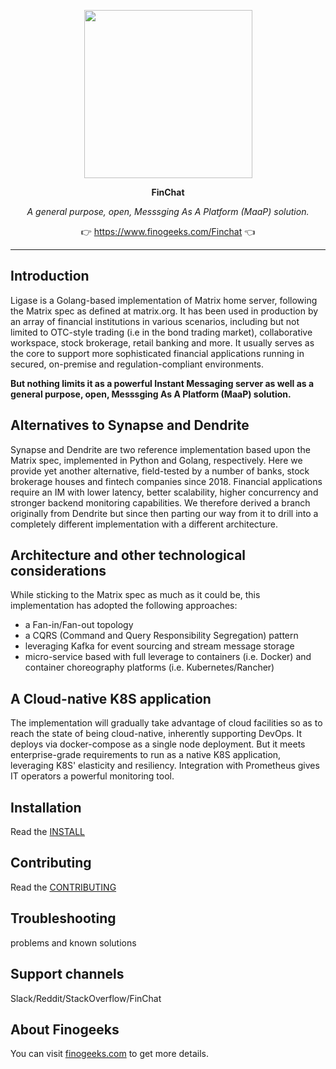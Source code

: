 <p align="center">
    <a href="https://www.finclip.com?from=github">
    <img width="269" src="https://www.finogeeks.com/static/media/logo-footer.3a03d2c3.png">
    </a>
</p>

<p align="center"> 
    <strong>FinChat </strong></br>
<p>
<p align="center"> 
        <i>A general purpose, open, Messsging As A Platform (MaaP) solution.</i>
<p>

<p align="center"> 
	👉 <a href="https://www.finogeeks.com/Finchat?from=github">https://www.finogeeks.com/Finchat</a> 👈
</p>

-----

## Introduction

Ligase is a Golang-based implementation of Matrix home server, following the Matrix spec as defined at matrix.org. It has been used in production by an array of financial institutions in various scenarios, including but not limited to OTC-style trading (i.e in the bond trading market), collaborative workspace, stock brokerage, retail banking and more. It usually serves as the core to support more sophisticated financial applications running in secured, on-premise and regulation-compliant environments. 

**But nothing limits it as a powerful Instant Messaging server as well as a general purpose, open, Messsging As A Platform (MaaP) solution.**

## Alternatives to Synapse and Dendrite

Synapse and Dendrite are two reference implementation based upon the Matrix spec, implemented in Python and Golang, respectively. Here we provide yet another alternative, field-tested by a number of banks, stock brokerage houses and fintech companies since 2018. Financial applications require an IM with lower latency, better scalability, higher concurrency and stronger backend monitoring capabilities. We therefore derived a branch originally from Dendrite but since then parting our way from it to drill into a completely different implementation with a different architecture.

## Architecture and other technological considerations

While sticking to the Matrix spec as much as it could be, this implementation has adopted the following approaches:

* a Fan-in/Fan-out topology
* a CQRS (Command and Query Responsibility Segregation) pattern
* leveraging Kafka for event sourcing and stream message storage
* micro-service based with full leverage to containers (i.e. Docker)  and container choreography platforms (i.e. Kubernetes/Rancher)

## A Cloud-native K8S application

The implementation will gradually take advantage of cloud facilities so as to reach the state of being cloud-native, inherently supporting DevOps. It deploys via docker-compose as a single node deployment. But it meets enterprise-grade requirements to run as a native K8S application, leveraging K8S' elasticity and resiliency. Integration with Prometheus gives IT operators a powerful monitoring tool.

## Installation

Read the [INSTALL](./INSTALL.md)

## Contributing

Read the [CONTRIBUTING](./CONTRIBUTING.md)

## Troubleshooting

problems and known solutions

## Support channels

Slack/Reddit/StackOverflow/FinChat

## About Finogeeks

You can visit [finogeeks.com](https://www.finogeeks.com/) to get more details.
